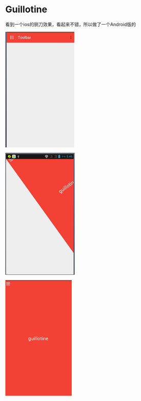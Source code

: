 # Guillotine
看到一个ios的铡刀效果，看起来不错，所以做了一个Android版的


![image](https://github.com/yunyeLoveYoona/Guillotine/blob/master/app/src/main/res/drawable-xhdpi/a.png)


![image](https://github.com/yunyeLoveYoona/Guillotine/blob/master/app/src/main/res/drawable-xhdpi/b.png)


![image](https://github.com/yunyeLoveYoona/Guillotine/blob/master/app/src/main/res/drawable-xhdpi/c.png)

